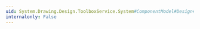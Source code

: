 ```yaml
---
uid: System.Drawing.Design.ToolboxService.System#ComponentModel#Design#IComponentDiscoveryService#GetComponentTypes(System.ComponentModel.Design.IDesignerHost,System.Type)
internalonly: False
---
```

